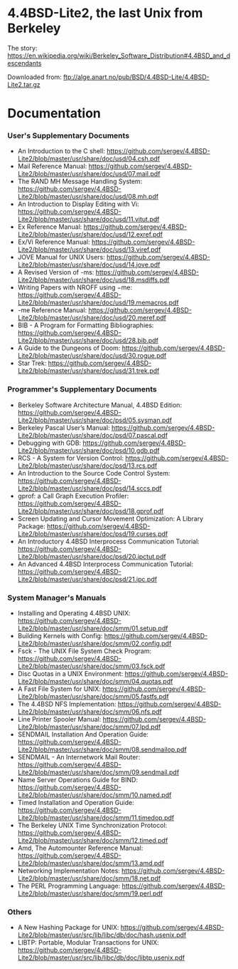 # 4.4BSD-Lite2, the last Unix from Berkeley

The story: https://en.wikipedia.org/wiki/Berkeley_Software_Distribution#4.4BSD_and_descendants

Downloaded from: ftp://alge.anart.no/pub/BSD/4.4BSD-Lite/4.4BSD-Lite2.tar.gz

# Documentation

### User's Supplementary Documents
* An Introduction to the C shell: https://github.com/sergev/4.4BSD-Lite2/blob/master/usr/share/doc/usd/04.csh.pdf
* Mail Reference Manual: https://github.com/sergev/4.4BSD-Lite2/blob/master/usr/share/doc/usd/07.mail.pdf
* The RAND MH Message Handling System: https://github.com/sergev/4.4BSD-Lite2/blob/master/usr/share/doc/usd/08.mh.pdf
* An Introduction to Display Editing with Vi: https://github.com/sergev/4.4BSD-Lite2/blob/master/usr/share/doc/usd/11.vitut.pdf
* Ex Reference Manual: https://github.com/sergev/4.4BSD-Lite2/blob/master/usr/share/doc/usd/12.exref.pdf
* Ex/Vi Reference Manual: https://github.com/sergev/4.4BSD-Lite2/blob/master/usr/share/doc/usd/13.viref.pdf
* JOVE Manual for UNIX Users: https://github.com/sergev/4.4BSD-Lite2/blob/master/usr/share/doc/usd/14.jove.pdf
* A Revised Version of -ms: https://github.com/sergev/4.4BSD-Lite2/blob/master/usr/share/doc/usd/18.msdiffs.pdf
* Writing Papers with NROFF using −me: https://github.com/sergev/4.4BSD-Lite2/blob/master/usr/share/doc/usd/19.memacros.pdf
* -me Reference Manual: https://github.com/sergev/4.4BSD-Lite2/blob/master/usr/share/doc/usd/20.meref.pdf
* BIB - A Program for Formatting Bibliographies: https://github.com/sergev/4.4BSD-Lite2/blob/master/usr/share/doc/usd/28.bib.pdf
* A Guide to the Dungeons of Doom: https://github.com/sergev/4.4BSD-Lite2/blob/master/usr/share/doc/usd/30.rogue.pdf
* Star Trek: https://github.com/sergev/4.4BSD-Lite2/blob/master/usr/share/doc/usd/31.trek.pdf

### Programmer's Supplementary Documents
* Berkeley Software Architecture Manual, 4.4BSD Edition: https://github.com/sergev/4.4BSD-Lite2/blob/master/usr/share/doc/psd/05.sysman.pdf
* Berkeley Pascal User’s Manual: https://github.com/sergev/4.4BSD-Lite2/blob/master/usr/share/doc/psd/07.pascal.pdf
* Debugging with GDB: https://github.com/sergev/4.4BSD-Lite2/blob/master/usr/share/doc/psd/10.gdb.pdf
* RCS - A System for Version Control: https://github.com/sergev/4.4BSD-Lite2/blob/master/usr/share/doc/psd/13.rcs.pdf
* An Introduction to the Source Code Control System: https://github.com/sergev/4.4BSD-Lite2/blob/master/usr/share/doc/psd/14.sccs.pdf
* gprof: a Call Graph Execution Profiler: https://github.com/sergev/4.4BSD-Lite2/blob/master/usr/share/doc/psd/18.gprof.pdf
* Screen Updating and Cursor Movement Optimization: A Library Package: https://github.com/sergev/4.4BSD-Lite2/blob/master/usr/share/doc/psd/19.curses.pdf
* An Introductory 4.4BSD Interprocess Communication Tutorial: https://github.com/sergev/4.4BSD-Lite2/blob/master/usr/share/doc/psd/20.ipctut.pdf
* An Advanced 4.4BSD Interprocess Communication Tutorial: https://github.com/sergev/4.4BSD-Lite2/blob/master/usr/share/doc/psd/21.ipc.pdf

### System Manager's Manuals
* Installing and Operating 4.4BSD UNIX: https://github.com/sergev/4.4BSD-Lite2/blob/master/usr/share/doc/smm/01.setup.pdf
* Building Kernels with Config: https://github.com/sergev/4.4BSD-Lite2/blob/master/usr/share/doc/smm/02.config.pdf
* Fsck - The UNIX File System Check Program: https://github.com/sergev/4.4BSD-Lite2/blob/master/usr/share/doc/smm/03.fsck.pdf
* Disc Quotas in a UNIX Environment: https://github.com/sergev/4.4BSD-Lite2/blob/master/usr/share/doc/smm/04.quotas.pdf
* A Fast File System for UNIX: https://github.com/sergev/4.4BSD-Lite2/blob/master/usr/share/doc/smm/05.fastfs.pdf
* The 4.4BSD NFS Implementation: https://github.com/sergev/4.4BSD-Lite2/blob/master/usr/share/doc/smm/06.nfs.pdf
* Line Printer Spooler Manual: https://github.com/sergev/4.4BSD-Lite2/blob/master/usr/share/doc/smm/07.lpd.pdf
* SENDMAIL Installation And Operation Guide: https://github.com/sergev/4.4BSD-Lite2/blob/master/usr/share/doc/smm/08.sendmailop.pdf
* SENDMAIL - An Internetwork Mail Router: https://github.com/sergev/4.4BSD-Lite2/blob/master/usr/share/doc/smm/09.sendmail.pdf
* Name Server Operations Guide for BIND: https://github.com/sergev/4.4BSD-Lite2/blob/master/usr/share/doc/smm/10.named.pdf
* Timed Installation and Operation Guide: https://github.com/sergev/4.4BSD-Lite2/blob/master/usr/share/doc/smm/11.timedop.pdf
* The Berkeley UNIX Time Synchronization Protocol: https://github.com/sergev/4.4BSD-Lite2/blob/master/usr/share/doc/smm/12.timed.pdf
* Amd, The Automounter Reference Manual: https://github.com/sergev/4.4BSD-Lite2/blob/master/usr/share/doc/smm/13.amd.pdf
* Networking Implementation Notes: https://github.com/sergev/4.4BSD-Lite2/blob/master/usr/share/doc/smm/18.net.pdf
* The PERL Programming Language: https://github.com/sergev/4.4BSD-Lite2/blob/master/usr/share/doc/smm/19.perl.pdf

### Others
* A New Hashing Package for UNIX: https://github.com/sergev/4.4BSD-Lite2/blob/master/usr/src/lib/libc/db/doc/hash.usenix.pdf
* LIBTP: Portable, Modular Transactions for UNIX: https://github.com/sergev/4.4BSD-Lite2/blob/master/usr/src/lib/libc/db/doc/libtp.usenix.pdf
